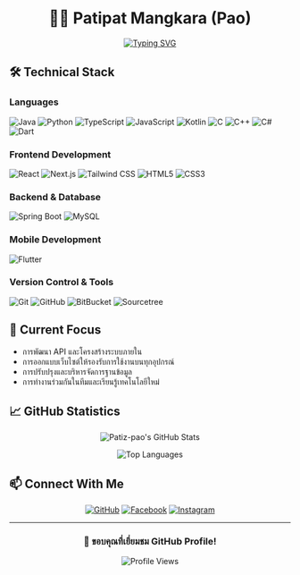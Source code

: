 <div align="center">
  <div>

  # 👨‍💻 Patipat Mangkara (Pao)

  </div>
  
[![Typing SVG](https://readme-typing-svg.herokuapp.com?font=Fira+Code&pause=1000&color=6CE4F7&center=true&vCenter=true&width=800&lines=Rajamangala+University+of+Technology+Thanyaburi+Student;Full-Stack+Developer;Database+Enthusiast)](https://git.io/typing-svg)
  
</div>

## 🛠️ Technical Stack

### Languages
<div align="left">

![Java](https://img.shields.io/badge/Java-ED8B00?style=for-the-badge&logo=java&logoColor=white)
![Python](https://img.shields.io/badge/Python-3776AB?style=for-the-badge&logo=python&logoColor=white)
![TypeScript](https://img.shields.io/badge/TypeScript-007ACC?style=for-the-badge&logo=typescript&logoColor=white)
![JavaScript](https://img.shields.io/badge/JavaScript-F7DF1E?style=for-the-badge&logo=javascript&logoColor=black)
![Kotlin](https://img.shields.io/badge/Kotlin-7F52FF?style=for-the-badge&logo=kotlin&logoColor=white)
![C](https://img.shields.io/badge/C-00599C?style=for-the-badge&logo=c&logoColor=white)
![C++](https://img.shields.io/badge/C++-00599C?style=for-the-badge&logo=cplusplus&logoColor=white)
![C#](https://img.shields.io/badge/C%23-239120?style=for-the-badge&logo=csharp&logoColor=white)
![Dart](https://img.shields.io/badge/Dart-0175C2?style=for-the-badge&logo=dart&logoColor=white)

</div>

### Frontend Development
<div align="left">

![React](https://img.shields.io/badge/React-20232A?style=for-the-badge&logo=react&logoColor=61DAFB)
![Next.js](https://img.shields.io/badge/Next.js-000000?style=for-the-badge&logo=next.js&logoColor=white)
![Tailwind CSS](https://img.shields.io/badge/Tailwind%20CSS-06B6D4?style=for-the-badge&logo=tailwindcss&logoColor=white)
![HTML5](https://img.shields.io/badge/HTML5-E34F26?style=for-the-badge&logo=html5&logoColor=white)
![CSS3](https://img.shields.io/badge/CSS3-1572B6?style=for-the-badge&logo=css3&logoColor=white)

</div>

### Backend & Database
<div align="left">

![Spring Boot](https://img.shields.io/badge/Spring%20Boot-6DB33F?style=for-the-badge&logo=springboot&logoColor=white)
![MySQL](https://img.shields.io/badge/MySQL-4479A1?style=for-the-badge&logo=mysql&logoColor=white)

</div>

### Mobile Development
<div align="left">

![Flutter](https://img.shields.io/badge/Flutter-02569B?style=for-the-badge&logo=flutter&logoColor=white)

</div>

### Version Control & Tools
<div align="left">

![Git](https://img.shields.io/badge/Git-F05032?style=for-the-badge&logo=git&logoColor=white)
![GitHub](https://img.shields.io/badge/GitHub-181717?style=for-the-badge&logo=github&logoColor=white)
![BitBucket](https://img.shields.io/badge/BitBucket-0052CC?style=for-the-badge&logo=bitbucket&logoColor=white)
![Sourcetree](https://img.shields.io/badge/Sourcetree-0052CC?style=for-the-badge&logo=sourcetree&logoColor=white)

</div>

## 🌱 Current Focus
- การพัฒนา API และโครงสร้างระบบภายใน
- การออกแบบเว็บไซต์ให้รองรับการใช้งานบนทุกอุปกรณ์
- การปรับปรุงและบริหารจัดการฐานข้อมูล
- การทำงานร่วมกันในทีมและเรียนรู้เทคโนโลยีใหม่

## 📈 GitHub Statistics

<div align="center">

![Patiz-pao's GitHub Stats](https://github-readme-stats.vercel.app/api?username=Patiz-pao&show_icons=true&theme=tokyonight)

![Top Languages](https://github-readme-stats.vercel.app/api/top-langs/?username=Patiz-pao&layout=compact&theme=tokyonight)

</div>

## 📫 Connect With Me
<div align="center">

[![GitHub](https://img.shields.io/badge/GitHub-100000?style=for-the-badge&logo=github&logoColor=white)](https://github.com/Patiz-pao)
[![Facebook](https://img.shields.io/badge/Facebook-%231877F2.svg?style=for-the-badge&logo=Facebook&logoColor=white)](https://www.facebook.com/PatipatMKR)
[![Instagram](https://img.shields.io/badge/Instagram-%23E4405F.svg?style=for-the-badge&logo=Instagram&logoColor=white)](https://www.instagram.com/patipat_pao/)

</div>

---
<div align="center">
  
### 🙏 ขอบคุณที่เยี่ยมชม GitHub Profile!

![Profile Views](https://komarev.com/ghpvc/?username=Patiz-pao&color=blue)

</div>
